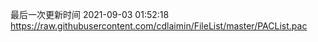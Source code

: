最后一次更新时间 2021-09-03 01:52:18
https://raw.githubusercontent.com/cdlaimin/FileList/master/PACList.pac

